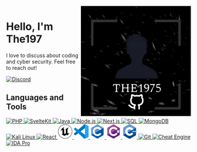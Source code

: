 <img src="https://github.com/The1975z/Project/blob/main/X.gif" min-width="300px" max-width="300px" width="300px" align="right" alt="The1975Logo">

# Hello, I'm The197

I love to discuss about coding and cyber security. Feel free to reach out!

[![Discord](https://img.shields.io/badge/Discord-%235865F2.svg?style=for-the-badge&logo=discord&logoColor=white)](https://discord.gg/Tv9rNtFGyR)

## Languages and Tools

<p>
  <a href="https://www.php.net" target="_blank">
    <img src="https://www.vectorlogo.zone/logos/php/php-icon.svg" alt="PHP" width="40" height="40"/>
  </a>
  <a href="https://svelte.dev" target="_blank">
    <img src="https://upload.wikimedia.org/wikipedia/commons/1/1b/Svelte_Logo.svg" alt="SvelteKit" width="40" height="40"/>
  </a>
  <a href="https://www.oracle.com/java/" target="_blank">
    <img src="https://www.vectorlogo.zone/logos/java/java-icon.svg" alt="Java" width="40" height="40"/>
  </a>
  <a href="https://nodejs.org/" target="_blank">
    <img src="https://www.vectorlogo.zone/logos/nodejs/nodejs-icon.svg" alt="Node.js" width="40" height="40"/>
  </a>
  <a href="https://nextjs.org" target="_blank">
    <img src="https://cdn.worldvectorlogo.com/logos/next-js.svg" alt="Next.js" width="40" height="40"/>
  </a>
  <a href="https://www.mysql.com" target="_blank">
    <img src="https://www.vectorlogo.zone/logos/mysql/mysql-icon.svg" alt="SQL" width="40" height="40"/>
  </a>
  <a href="https://www.mongodb.com" target="_blank">
    <img src="https://www.vectorlogo.zone/logos/mongodb/mongodb-icon.svg" alt="MongoDB" width="40" height="40"/>
  </a>
  <a href="https://www.kali.org/" target="_blank">
    <img src="https://seeklogo.com/images/K/kali-linux-logo-AED181186E-seeklogo.com.png" alt="Kali Linux" width="40" height="40"/>
  </a>
  <a href="https://reactjs.org" target="_blank">
    <img src="https://www.vectorlogo.zone/logos/reactjs/reactjs-icon.svg" alt="React" width="40" height="40"/>
  </a>
  <!-- Existing icons -->
  <a href="https://www.unrealengine.com" target="_blank">
    <img src="https://raw.githubusercontent.com/devicons/devicon/master/icons/unrealengine/unrealengine-original.svg" alt="Unreal Engine" width="40" height="40"/>
  </a> 
  <a href="https://code.visualstudio.com/" target="_blank">
    <img src="https://raw.githubusercontent.com/github/explore/80688e429a7d4ef2fca1e82350fe8e3517d3494d/topics/visual-studio-code/visual-studio-code.png" alt="VS Code" width="40" height="40"/>
  </a> 
  <a href="https://www.cprogramming.com/" target="_blank">
    <img src="https://raw.githubusercontent.com/devicons/devicon/master/icons/c/c-original.svg" alt="C" width="40" height="40"/>
  </a> 
  <a href="" target="_blank">
    <img src="https://raw.githubusercontent.com/devicons/devicon/master/icons/csharp/csharp-original.svg" alt="C#" width="40" height="40"/>
  </a> 
  <a href="https://isocpp.org/" target="_blank">
    <img src="https://raw.githubusercontent.com/devicons/devicon/master/icons/cplusplus/cplusplus-original.svg" alt="C++" width="40" height="40"/>
  </a>
  <a href="https://git-scm.com/" target="_blank">
    <img src="https://www.vectorlogo.zone/logos/git-scm/git-scm-icon.svg" alt="Git" width="40" height="40"/>
  </a> 
  <a href="https://www.cheatengine.org" target="_blank">
    <img src="https://upload.wikimedia.org/wikipedia/commons/b/be/Cheat_Engine.png" alt="Cheat Engine" width="40" height="40"/>
  </a> 
  <a href="https://hex-rays.com/ida-pro/" target="_blank">
    <img src="https://hex-rays.com/beta-program/ida-pro.png" alt="IDA Pro" width="40" height="40"/>
  </a>
</p>
